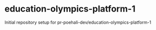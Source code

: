 # education-olympics-platform-1

Initial repository setup for pr-poehali-dev/education-olympics-platform-1